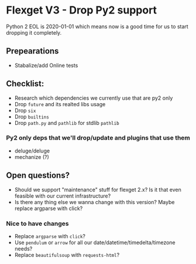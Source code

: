 # Flexget V3 - Drop Py2 support

Python 2 EOL is 2020-01-01 which means now is a good time for us to start dropping it completely.

## Prepearations 

- Stabalize/add Online tests

## Checklist:

- Research which dependencies we currently use that are py2 only
- Drop `future` and its realted libs usage
- Drop `six`
- Drop `builtins` 
- Drop `path.py` and `pathlib` for stdlib `pathlib`


### Py2 only deps that we'll drop/update and plugins that use them

- deluge/deluge
- mechanize (?)

## Open questions?

- Should we support "maintenance" stuff for flexget 2.x? Is it that even feasible with our current infrastructure?
- Is there any thing else we wanna change with this version? Maybe replace argparse with click?

### Nice to have changes

- Replace `argparse` with `click`?
- Use `pendulum` or `arrow` for all our date/datetime/timedelta/timezone needs?
- Replace `beautifulsoup` with `requests-html`?
